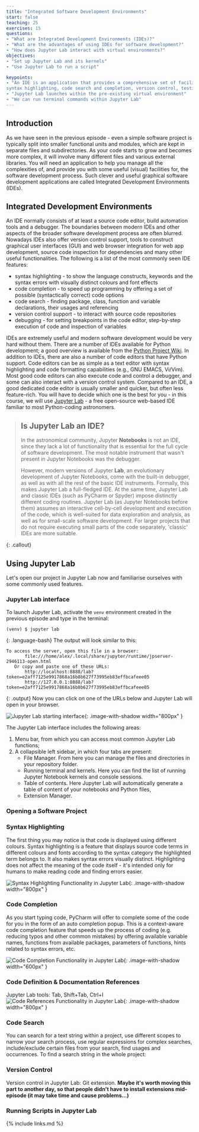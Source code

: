 ```yaml
---
title: "Integrated Software Development Environments"
start: false
teaching: 25
exercises: 15
questions:
- "What are Integrated Development Environments (IDEs)?"
- "What are the advantages of using IDEs for software development?"
- "How does Jupyter Lab interact with virtual environments?"
objectives:
- "Set up Jupyter Lab and its kernels"
- "Use Jupyter Lab to run a script"

keypoints:
- "An IDE is an application that provides a comprehensive set of facilities for software development, including
syntax highlighting, code search and completion, version control, testing and debugging."
- "Jupyter Lab launches within the pre-existing virtual environment"
- "We can run terminal commands within Jupyter Lab"
---
```


## Introduction
As we have seen in the previous episode -
even a simple software project is typically split into smaller functional units and modules,
which are kept in separate files and subdirectories.
As your code starts to grow and becomes more complex,
it will involve many different files and various external libraries.
You will need an application to help you manage all the complexities of,
and provide you with some useful (visual) facilities for,
the software development process.
Such clever and useful graphical software development applications are called
Integrated Development Environments (IDEs).

## Integrated Development Environments
An IDE normally consists of at least a source code editor,
build automation tools
and a debugger.
The boundaries between modern IDEs and other aspects of the broader software development process
are often blurred.
Nowadays IDEs also offer version control support,
tools to construct graphical user interfaces (GUI)
and web browser integration for web app development,
source code inspection for dependencies and many other useful functionalities.
The following is a list of the most commonly seen IDE features:

- syntax highlighting -
  to show the language constructs, keywords and the syntax errors
  with visually distinct colours and font effects
- code completion -
  to speed up programming by offering a set of possible (syntactically correct) code options
- code search -
  finding package, class, function and variable declarations, their usages and referencing
- version control support -
  to interact with source code repositories
- debugging -
  for setting breakpoints in the code editor,
  step-by-step execution of code and inspection of variables

IDEs are extremely useful and modern software development would be very hard without them.
There are a number of IDEs available for Python development;
a good overview is available from the
[Python Project Wiki](https://wiki.python.org/moin/IntegratedDevelopmentEnvironments).
In addition to IDEs, there are also a number of code editors that have Python support.
Code editors can be as simple as a text editor
with syntax highlighting and code formatting capabilities
(e.g., GNU EMACS, Vi/Vim).
Most good code editors can also execute code and control a debugger,
and some can also interact with a version control system.
Compared to an IDE, a good dedicated code editor is usually smaller and quicker,
but often less feature-rich.
You will have to decide which one is the best for you -
in this course, we will use [Jupyter Lab](https://jupyter.org/install) - a free open-source web-based IDE 
familiar to most Python-coding astronomers.

> ## Is Jupyter Lab an IDE?
> In the astronomical community, Jupyter **Notebooks** is not an IDE, since they lack a lot of functionality
> that is essential for the full cycle of software development. The most notable instrument that wasn't present in
> Jupyter Notebooks was the debugger.
>
> However, modern versions of Jupyter **Lab**, an evolutionary development of Jupyter Notebooks, come with the built-in debugger, as well as
> with all the rest of the basic IDE instruments. Formally, this makes Jupyter Lab a full-fledged IDE. At the same time,
> Jupyter Lab and classic IDEs (such as PyCharm or Spyder) impose distinctly different coding routines.
> Jupyter Lab (as Jupyter Notebooks before them) assumes an interactive cell-by-cell development and execution of the code,
> which is well-suited for data exploration and analysis, as well as for small-scale software development. For larger projects
> that do not require executing small parts of the code separately, 'classic' IDEs are more suitable. 
>
{: .callout}

## Using Jupyter Lab

Let's open our project in Jupyter Lab now and familiarise ourselves with some commonly used features.

### Jupyter Lab interface
To launch Jupyter Lab, activate the `venv` environment created in the previous episode and type in the terminal:
 ~~~
 (venv) $ jupyter lab
 ~~~
 {: .language-bash}
The output will look similar to this:
 ~~~
 To access the server, open this file in a browser:
        file:///home/alex/.local/share/jupyter/runtime/jpserver-2946113-open.html
    Or copy and paste one of these URLs:
        http://localhost:8888/lab?token=e2aff7125e9917868a16b8b627f73995eb83effbcafeee05
        http://127.0.0.1:8888/lab?token=e2aff7125e9917868a16b8b627f73995eb83effbcafeee05
 ~~~
 {: .output}
Now you can click on one of the URLs below and Jupyter Lab will open in your browser.

![Jupyter Lab starting interface](../fig/13_1_ides.png){: .image-with-shadow width="800px" }

The Jupyter Lab interface includes the following areas:
1) Menu bar, from which you can access most common Jupyter Lab functions;
2) A collapsible left sidebar, in which four tabs are present:
   - File Manager. From here you can manage the files and directories in your repository folder.
   - Running terminal and kernels. Here you can find the list of running Jupyter Notebook kernels and console sessions.
   - Table of contents. Here Jupyter Lab will automatically generate a table of content of your notebooks and Python files, 
   - Extension Manager.

### Opening a Software Project

### Syntax Highlighting
The first thing you may notice is that code is displayed using different colours.
Syntax highlighting is a feature that displays source code terms
in different colours and fonts according to the syntax category the highlighted term belongs to.
It also makes syntax errors visually distinct.
Highlighting does not affect the meaning of the code itself -
it's intended only for humans to make reading code and finding errors easier.

![Syntax Highlighting Functionality in Jupyter Lab](../fig/imgDummy.png){: .image-with-shadow width="800px" }

### Code Completion
As you start typing code,
PyCharm will offer to complete some of the code for you in the form of an auto completion popup.
This is a context-aware code completion feature
that speeds up the process of coding
(e.g. reducing typos and other common mistakes)
by offering available variable names,
functions from available packages,
parameters of functions,
hints related to syntax errors,
etc.

![Code Completion Functionality in Jupyter Lab](../fig/imgDummy.png){: .image-with-shadow width="600px" }

### Code Definition & Documentation References
Jupyter Lab tools: Tab, Shift+Tab, Ctrl+I
![Code References Functionality in Jupyter Lab](../fig/imgDummy.png){: .image-with-shadow width="800px" }

### Code Search
You can search for a text string within a project,
use different scopes to narrow your search process,
use regular expressions for complex searches,
include/exclude certain files from your search, find usages and occurrences.
To find a search string in the whole project:


### Version Control
Version control in Jupyter Lab: Git extension. **Maybe it's worth moving this part to another day, so that 
people didn't have to install extensions mid-episode (it may take time and cause problems...)**

### Running Scripts in Jupyter Lab


{% include links.md %}
